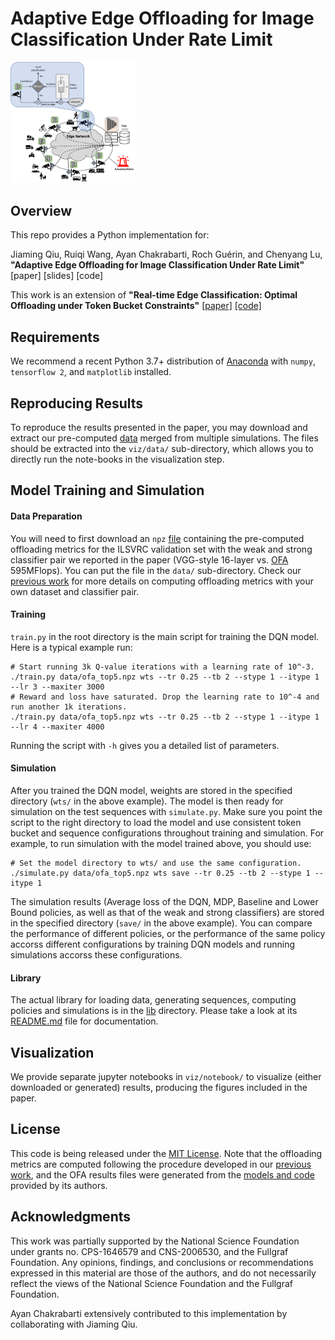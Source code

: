 # Adaptive Edge Offloading for Image Classification Under Rate Limit

<img src="img/system_overview.png" alt="system_overview" width="200"/>

## Overview

This repo provides a Python implementation for:

Jiaming Qiu, Ruiqi Wang, Ayan Chakrabarti, Roch Guérin, and Chenyang Lu, **"Adaptive Edge Offloading for Image Classification Under Rate Limit"**
[paper]
[slides]
[code]

This work is an extension of **"Real-time Edge Classification: Optimal Offloading under Token Bucket Constraints"**
[[paper]](https://ieeexplore.ieee.org/document/9708981)
[[code]](https://github.com/ayanc/edgeml.mdp)

## Requirements

We recommend a recent Python 3.7+ distribution of [Anaconda](https://www.anaconda.com/products/individual) with `numpy`, `tensorflow 2`, and `matplotlib` installed.

## Reproducing Results

To reproduce the results presented in the paper, you may download and extract our pre-computed [data](https://arxiv.org/abs/2010.13737) merged from multiple simulations. The files should be extracted into the `viz/data/` sub-directory, which allows you to directly run the note-books in the visualization step.

## Model Training and Simulation

#### Data Preparation

You will need to first download an `npz` [file](https://arxiv.org/abs/2010.13737) containing the pre-computed offloading metrics for the ILSVRC validation set with the weak and strong classifier pair we reported in the paper (VGG-style 16-layer vs. [OFA](https://github.com/mit-han-lab/once-for-all) 595MFlops). You can put the file in the `data/` sub-directory. Check our [previous work](https://github.com/ayanc/edgeml.mdp) for more details on computing offloading metrics with your own dataset and classifier pair.

#### Training

`train.py` in the root directory is the main script for training the DQN model. Here is a typical example run:
  
``` shell
# Start running 3k Q-value iterations with a learning rate of 10^-3.
./train.py data/ofa_top5.npz wts --tr 0.25 --tb 2 --stype 1 --itype 1 --lr 3 --maxiter 3000
# Reward and loss have saturated. Drop the learning rate to 10^-4 and run another 1k iterations.
./train.py data/ofa_top5.npz wts --tr 0.25 --tb 2 --stype 1 --itype 1 --lr 4 --maxiter 4000
```

Running the script with `-h` gives you a detailed list of parameters.

#### Simulation

After you trained the DQN model, weights are stored in the specified directory (`wts/` in the above example). The model is then ready for simulation on the test sequences with `simulate.py`. Make sure you point the script to the right directory to load the model and use consistent token bucket and sequence configurations throughout training and simulation. For example, to run simulation with the model trained above, you should use:

``` shell
# Set the model directory to wts/ and use the same configuration.
./simulate.py data/ofa_top5.npz wts save --tr 0.25 --tb 2 --stype 1 --itype 1
```

The simulation results (Average loss of the DQN, MDP, Baseline and Lower Bound policies, as well as that of the weak and strong classifiers) are stored in the specified directory (`save/` in the above example). You can compare the performance of different policies, or the performance of the same policy accorss different configurations by training DQN models and running simulations accorss these configurations.

#### Library

The actual library for loading data, generating sequences, computing policies and simulations is in the [lib](lib/) directory. Please take a look at its [README.md](lib/README.md) file for documentation.

## Visualization

We provide separate jupyter notebooks in `viz/notebook/` to visualize (either downloaded or generated) results, producing the figures included in the paper.

## License

This code is being released under the [MIT License](LICENSE). Note that the offloading metrics are computed following the procedure developed in our [previous work](https://github.com/ayanc/edgeml.mdp), and the OFA results files were generated from the [models and code](https://github.com/mit-han-lab/once-for-all) provided by its authors.

## Acknowledgments

This work was partially supported by the National Science Foundation under grants no. CPS-1646579 and CNS-2006530, and the Fullgraf Foundation. Any opinions, findings, and conclusions or recommendations expressed in this material are those of the authors, and do not necessarily reflect the views of the National Science Foundation and the Fullgraf Foundation.

Ayan Chakrabarti extensively contributed to this implementation by collaborating with Jiaming Qiu.
